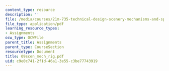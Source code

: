 ```yaml
---
content_type: resource
description: ''
file: /media/courses/21m-735-technical-design-scenery-mechanisms-and-special-effects-spring-2004/c9e0c7412f1d46a13e55c3be77743919_09scen_mech_rig.pdf
file_type: application/pdf
learning_resource_types:
- Assignments
ocw_type: OCWFile
parent_title: Assignments
parent_type: CourseSection
resourcetype: Document
title: 09scen_mech_rig.pdf
uid: c9e0c741-2f1d-46a1-3e55-c3be77743919
---
```

